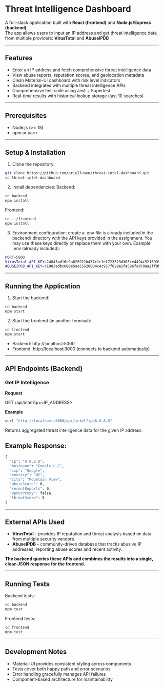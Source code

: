 # Threat Intelligence Dashboard

A full-stack application built with **React (frontend)** and **Node.js/Express (backend)**.  
The app allows users to input an IP address and get threat intelligence data from multiple providers: **VirusTotal** and **AbuseIPDB**

---

## Features

- Enter an IP address and fetch comprehensive threat intelligence data
- View abuse reports, reputation scores, and geolocation metadata
- Clean Material-UI dashboard with risk level indicators
- Backend integrates with multiple threat intelligence APIs
- Comprehensive test suite using Jest + Supertest
- Real-time results with historical lookup storage (last 10 searches)

---

## Prerequisites

- Node.js (>= 18)
- npm or yarn

---

## Setup & Installation

1. Clone the repository:

```bash
git clone https://github.com/ariellunen/threat-intel-dashboard.git
cd threat-intel-dashboard
```

2. Install dependencies:
   Backend:

```bash
cd backend
npm install
```

Frontend:

```bash
cd ../frontend
npm install
```

3. Environment configuration: create a .env file is already included in the backend/ directory with the API keys provided in the assignment.
   You may use these keys directly or replace them with your own.
   Example .env (already included):

```bash
PORT=5000
VirusTotal_API_KEY=24843ad16c9a826921b437c1c1ef723323d303ce4494c5216939218ed313690b
ABUSEIPDB_API_KEY=c1083edbc608e5aa55626004c4c957f029a1fa596fad70aa2ff9bc13c332ae06fca3bbdef683f1db
```

---

## Running the Application

1. Start the backend:

```bash
cd backend
npm start
```

2. Start the frontend (in another terminal):

```bash
cd frontend
npm start
```

- Backend: http://localhost:5000
- Frontend: http://localhost:3000 (connects to backend automatically)

---

## API Endpoints (Backend)

### Get IP Intelligence

**Request**

GET /api/intel?ip=<IP_ADDRESS>

**Example**

```bash
curl "http://localhost:5000/api/intel?ip=8.8.8.8"
```

Returns aggregated threat intelligence data for the given IP address.

## Example Response:

```bash
{
  "ip": "8.8.8.8",
  "hostname": "Google LLC",
  "isp": "Google",
  "country": "US",
  "city": "Mountain View",
  "abuseScore": 0,
  "recentReports": 0,
  "vpnOrProxy": false,
  "threatScore": 5
}
```

---

## External APIs Used

- **VirusTotal** – provides IP reputation and threat analysis based on data from multiple security vendors.
- **AbuseIPDB** – community-driven database that tracks abusive IP addresses, reporting abuse scores and recent activity.

**The backend queries these APIs and combines the results into a single, clean JSON response for the frontend.**

---

## Running Tests

Backend tests:

```bash
cd backend
npm test
```

Frontend tests:

```bash
cd frontend
npm test
```

---

## Development Notes

- Material-UI provides consistent styling across components
- Tests cover both happy path and error scenarios
- Error handling gracefully manages API failures
- Component-based architecture for maintainability
